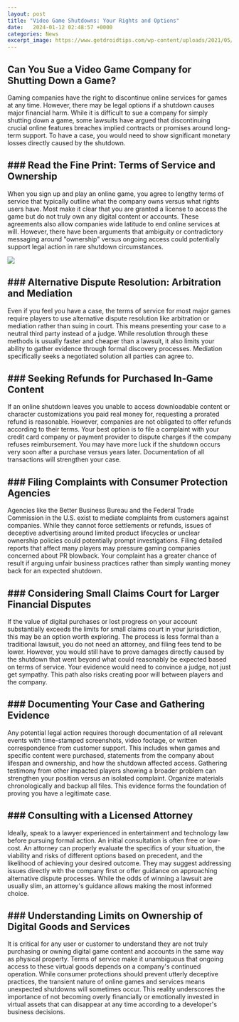 ```yaml
---
layout: post
title: "Video Game Shutdowns: Your Rights and Options"
date:   2024-01-12 02:48:57 +0000
categories: News
excerpt_image: https://www.getdroidtips.com/wp-content/uploads/2021/05/shutdown-ps5.jpg
---
```

## Can You Sue a Video Game Company for Shutting Down a Game?

Gaming companies have the right to discontinue online services for games at any time. However, there may be legal options if a shutdown causes major financial harm. While it is difficult to sue a company for simply shutting down a game, some lawsuits have argued that discontinuing crucial online features breaches implied contracts or promises around long-term support. To have a case, you would need to show significant monetary losses directly caused by the shutdown.

## ### Read the Fine Print: Terms of Service and Ownership

When you sign up and play an online game, you agree to lengthy terms of service that typically outline what the company owns versus what rights users have. Most make it clear that you are granted a license to access the game but do not truly own any digital content or accounts. These agreements also allow companies wide latitude to end online services at will. However, there have been arguments that ambiguity or contradictory messaging around "ownership" versus ongoing access could potentially support legal action in rare shutdown circumstances.


![](https://www.getdroidtips.com/wp-content/uploads/2021/05/shutdown-ps5.jpg)
## ### Alternative Dispute Resolution: Arbitration and Mediation

Even if you feel you have a case, the terms of service for most major games require players to use alternative dispute resolution like arbitration or mediation rather than suing in court. This means presenting your case to a neutral third party instead of a judge. While resolution through these methods is usually faster and cheaper than a lawsuit, it also limits your ability to gather evidence through formal discovery processes. Mediation specifically seeks a negotiated solution all parties can agree to.

## ### Seeking Refunds for Purchased In-Game Content 

If an online shutdown leaves you unable to access downloadable content or character customizations you paid real money for, requesting a prorated refund is reasonable. However, companies are not obligated to offer refunds according to their terms. Your best option is to file a complaint with your credit card company or payment provider to dispute charges if the company refuses reimbursement. You may have more luck if the shutdown occurs very soon after a purchase versus years later. Documentation of all transactions will strengthen your case.

## ### Filing Complaints with Consumer Protection Agencies

Agencies like the Better Business Bureau and the Federal Trade Commission in the U.S. exist to mediate complaints from customers against companies. While they cannot force settlements or refunds, issues of deceptive advertising around limited product lifecycles or unclear ownership policies could potentially prompt investigations. Filing detailed reports that affect many players may pressure gaming companies concerned about PR blowback. Your complaint has a greater chance of result if arguing unfair business practices rather than simply wanting money back for an expected shutdown.

## ### Considering Small Claims Court for Larger Financial Disputes

If the value of digital purchases or lost progress on your account substantially exceeds the limits for small claims court in your jurisdiction, this may be an option worth exploring. The process is less formal than a traditional lawsuit, you do not need an attorney, and filing fees tend to be lower. However, you would still have to prove damages directly caused by the shutdown that went beyond what could reasonably be expected based on terms of service. Your evidence would need to convince a judge, not just get sympathy. This path also risks creating poor will between players and the company.

## ### Documenting Your Case and Gathering Evidence 

Any potential legal action requires thorough documentation of all relevant events with time-stamped screenshots, video footage, or written correspondence from customer support. This includes when games and specific content were purchased, statements from the company about lifespan and ownership, and how the shutdown affected access. Gathering testimony from other impacted players showing a broader problem can strengthen your position versus an isolated complaint. Organize materials chronologically and backup all files. This evidence forms the foundation of proving you have a legitimate case.

## ### Consulting with a Licensed Attorney

Ideally, speak to a lawyer experienced in entertainment and technology law before pursuing formal action. An initial consultation is often free or low-cost. An attorney can properly evaluate the specifics of your situation, the viability and risks of different options based on precedent, and the likelihood of achieving your desired outcome. They may suggest addressing issues directly with the company first or offer guidance on approaching alternative dispute processes. While the odds of winning a lawsuit are usually slim, an attorney's guidance allows making the most informed choice.

## ### Understanding Limits on Ownership of Digital Goods and Services

It is critical for any user or customer to understand they are not truly purchasing or owning digital game content and accounts in the same way as physical property. Terms of service make it unambiguous that ongoing access to these virtual goods depends on a company's continued operation. While consumer protections should prevent utterly deceptive practices, the transient nature of online games and services means unexpected shutdowns will sometimes occur. This reality underscores the importance of not becoming overly financially or emotionally invested in virtual assets that can disappear at any time according to a developer's business decisions.